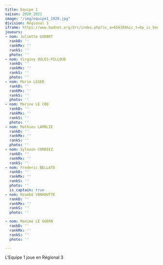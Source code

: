 ```yaml
---
title: Equipe 1
saison: 2020_2021
image: "/img/equipe1_1920.jpg"
division: Régional 3
iframe: https://www.badnet.org/Src/index.php?ic_a=656389&ic_t=bp_ic_body&eventId=11887&roundId=523629
joueurs:
- nom: Juliette GODART
  rankD: ''
  rankMx: ''
  rankS: ''
  photo: ''
- nom: Virginy OULES-PILLOUD
  rankD: ''
  rankMx: ''
  rankS: ''
  photo: ''
- nom: Marie LEGER
  rankD: ''
  rankMx: ''
  rankS: ''
  photo: ''
- nom: Marine LE COQ
  rankD: ''
  rankMx: ''
  rankS: ''
  photo: ''
- nom: Mathieu LAMOLIE
  rankD: ''
  rankMx: ''
  rankS: ''
  photo: ''
- nom: Sylvain CORDIEZ
  rankD: ''
  rankMx: ''
  rankS: ''
- nom: Frederic BELLATO
  rankD: ''
  rankMx: ''
  rankS: ''
  photo: ''
  is_captain: true
- nom: Nzambé VANHOUTTE
  rankD: ''
  rankMx: ''
  rankS: ''
  photo: ''

- nom: Maxime LE GUERN
  rankD: ''
  rankMx: ''
  rankS: ''
  photo: ''

---
```

L'Equipe 1 joue en Régional 3